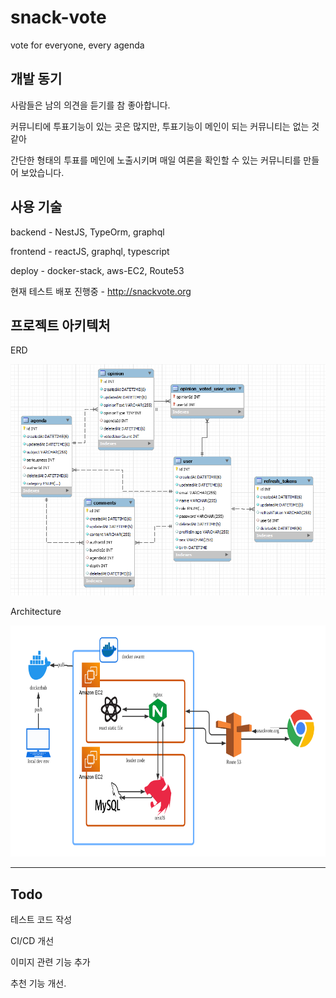 # snack-vote

vote for everyone, every agenda

## 개발 동기

사람들은 남의 의견을 듣기를 참 좋아합니다.

커뮤니티에 투표기능이 있는 곳은 많지만, 투표기능이 메인이 되는 커뮤니티는 없는 것 같아

간단한 형태의 투표를 메인에 노출시키며 매일 여론을 확인할 수 있는 커뮤니티를 만들어 보았습니다.

## 사용 기술

backend - NestJS, TypeOrm, graphql

frontend - reactJS, graphql, typescript

deploy - docker-stack, aws-EC2, Route53

현재 테스트 배포 진행중 - <http://snackvote.org>

## 프로젝트 아키텍처

ERD

<img src="images\ERD.png"  width="600" height="370">

Architecture

<img src="images\snackvote-architecture.png"  width="700" height="370">

---

## Todo

테스트 코드 작성

CI/CD 개선

이미지 관련 기능 추가

추천 기능 개선.
